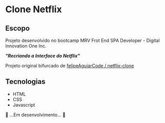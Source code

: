 # Clone Netflix

## Escopo

Projeto desenvolvido no bootcamp MRV Frot End SPA Developer - Digital Innovation One Inc.

***"Recriando a Interface do Netflix"***

Projeto original bifurcado de [felipeAguiarCode /
netflix-clone](https://github.com/felipeAguiarCode/netflix-clone)

## Tecnologias

- HTML
- CSS
- Javascript

:construction: ...Em desenvolvimento... :construction:
